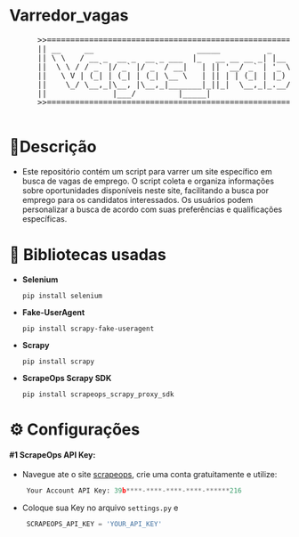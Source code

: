 # Varredor_vagas
<div align="center">
    <pre>
      >>=============================================================================================<<
      || __     __                      _____          _           _ _              ____        _    ||
      || \ \   / __ _  __ _  __ _ ___  |_   __ __ __ _| |__   __ _| | |__   ___    | __ )  ___ | |_  ||
      ||  \ \ / / _` |/ _` |/ _` / __|   | || '__/ _` | '_ \ / _` | | '_ \ / _ \   |  _ \ / _ \| __| ||
      ||   \ V | (_| | (_| | (_| \__ \   | || | | (_| | |_) | (_| | | | | | (_) |  | |_) | (_) | |_  ||
      ||    \_/ \__,_|\__, |\__,_|_______|_||_|  \__,_|_.__/ \__,_|_|_| |_|\_______|____/ \___/ \__| ||
      ||              |___/         |_____|                                   |_____|                ||
      >>=============================================================================================<<
    </pre>
  </div>


# 🧾Descrição 
+ Este repositório contém um script para varrer um site específico em busca de vagas de emprego. O script coleta e organiza informações sobre oportunidades disponíveis neste site, facilitando a busca por emprego para os candidatos interessados. Os usuários podem personalizar a busca de acordo com suas preferências e qualificações específicas.


# 📖 Bibliotecas usadas
- **Selenium**
  ```
  pip install selenium
  ```
- **Fake-UserAgent**
  ```
  pip install scrapy-fake-useragent
  ```
- **Scrapy**
  ```
  pip install scrapy
  ```
- **ScrapeOps Scrapy SDK**
  ```
  pip install scrapeops_scrapy_proxy_sdk
  ```
# ⚙️ Configurações
#### #1 ScrapeOps API Key:
 + Navegue ate o site [scrapeops](https://scrapeops.io/), crie uma conta gratuitamente e utilize:
    ```python
     Your Account API Key: 39b****-****-****-****-******216
    ```
 + Coloque sua Key no arquivo `settings.py` e 
    ```python
     SCRAPEOPS_API_KEY = 'YOUR_API_KEY'
    ```
